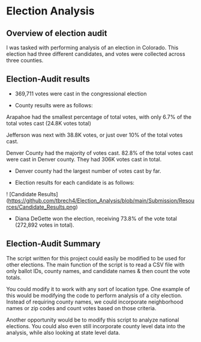 # Election Analysis

## Overview of election audit

I was tasked with performing analysis of an election in Colorado. This election had three different candidates, and votes were collected across three counties. 

## Election-Audit results

* 369,711 votes were cast in the congressional election

* County results were as follows:

Arapahoe had the smallest percentage of total votes, with only 6.7% of the total votes cast (24.8K votes total)

Jefferson was next with 38.8K votes, or just over 10% of the total votes cast.

Denver County had the majority of votes cast. 82.8% of the total votes cast were cast in Denver county. They had 306K votes cast in total.

* Denver county had the largest number of votes cast by far. 

* Election results for each candidate is as follows:

! [Candidate Results] (https://github.com/tbrech4/Election_Analysis/blob/main/Submission/Resources/Candidate_Results.png)

* Diana DeGette won the election, receiving 73.8% of the vote total (272,892 votes in total).

## Election-Audit Summary

The script written for this project could easily be modified to be used for other elections. The main function of the script is to read a CSV file with only ballot IDs, county names, and candidate names & then count the vote totals. 

You could modify it to work with any sort of location type. One example of this would be modifying the code to perform analysis of a city election. Instead of requiring county names, we could incorporate neighborhood names or zip codes and count votes based on those criteria.

Another opportunity would be to modify this script to analyze national elections. You could also even still incorporate county level data into the analysis, while also looking at state level data. 

